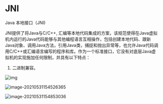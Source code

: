 # JNI

Java 本地接口（JNI)

JNI提供了将Java与C/C++, 汇编等本地代码集成的方案，该规范使得在Java虚拟机内运行的Java代码能够与其他编程语言互相操作，包括创建本地代码、跟新Java对象、调用Java方法，引用Java类，捕捉和抛出异常等，也允许Java代码调用C/C++或汇编语言编写的程序和库。作为一个标准接口，它没有对底层Java虚拟机的实现施加任何限制，并具有以下特点：

1. 二进制兼容。





![img](https://bkimg.cdn.bcebos.com/pic/cf1b9d16fdfaaf517054b9ce8c5494eef01f7a0f?x-bce-process=image/watermark,image_d2F0ZXIvYmFpa2U4MA==,g_7,xp_5,yp_5/format,f_auto)

![image-20210531154526365](C:\Users\anxin\AppData\Roaming\Typora\typora-user-images\image-20210531154526365.png)





![image-20210531154853036](C:\Users\anxin\AppData\Roaming\Typora\typora-user-images\image-20210531154853036.png)